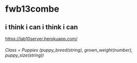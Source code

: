 # fwb13combe
## i think i can i think i can
https://lab10server.herokuapp.com/
###### Class = Puppies (puppy_breed(string), grown_weight(number), puppy_size(string))
